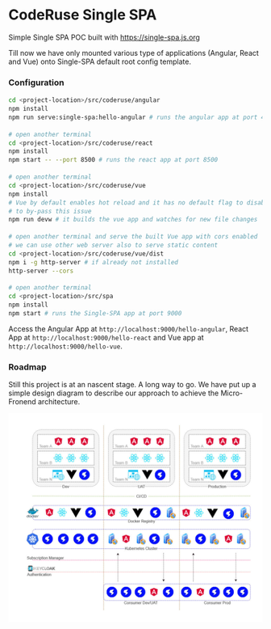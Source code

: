 # CodeRuse Single SPA

Simple Single SPA POC built with https://single-spa.js.org

Till now we have only mounted various type of applications (Angular, React and Vue) onto Single-SPA default root config template.

### Configuration

``` bash
cd <project-location>/src/coderuse/angular
npm install
npm run serve:single-spa:hello-angular # runs the angular app at port 4200

# open another terminal
cd <project-location>/src/coderuse/react
npm install
npm start -- --port 8500 # runs the react app at port 8500

# open another terminal
cd <project-location>/src/coderuse/vue
npm install
# Vue by default enables hot reload and it has no default flag to disable this
# to by-pass this issue
npm run devw # it builds the vue app and watches for new file changes

# open another terminal and serve the built Vue app with cors enabled
# we can use other web server also to serve static content
cd <project-location>/src/coderuse/vue/dist
npm i -g http-server # if already not installed
http-server --cors

# open another terminal
cd <project-location>/src/spa
npm install
npm start # runs the Single-SPA app at port 9000
```

Access the Angular App at `http://localhost:9000/hello-angular`, React App at `http://localhost:9000/hello-react` and Vue app at `http://localhost:9000/hello-vue`.

### Roadmap

Still this project is at an nascent stage. A long way to go. We have put up a simple design diagram to describe our approach to achieve the Micro-Fronend architecture.

![MicroFrontend_Arch_Design](./images/MicroFrontend_Arch_Design.jpg "Micro-Frontend Design Diagram")

